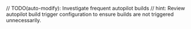 // TODO(auto-modify): Investigate frequent autopilot builds
// hint: Review autopilot build trigger configuration to ensure builds are not triggered unnecessarily.
